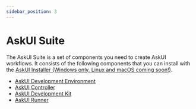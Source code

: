 ```yaml
---
sidebar_position: 3
---
```


# AskUI Suite
The AskUI Suite is a set of components you need to create AskUI workflows. It consists of the following components that you can install with the [AskUI Installer (Windows only. Linux and macOS coming soon!)](https://files.askui.com/releases/Installer/24.7.1/AskUI-Suite-24.7.1-System-Installer-Win-AMD64-Full.exe).

* [AskUI Development Environment](AskUI-Development-Environment.md)
* [AskUI Controller](AskUI-Controller.md)
* [AskUI Development Kit](../../general/01-Getting%20Started/start.mdx)
* [AskUI Runner](AskUI-Runner.md)
